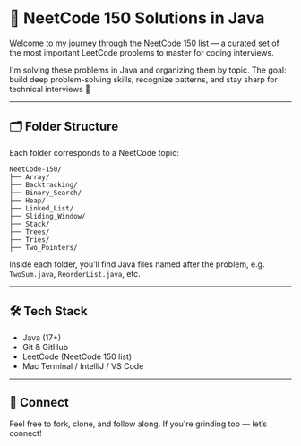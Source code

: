 # 🧠 NeetCode 150 Solutions in Java

Welcome to my journey through the [NeetCode 150](https://neetcode.io/practice) list — a curated set of the most important LeetCode problems to master for coding interviews.

I'm solving these problems in Java and organizing them by topic. The goal: build deep problem-solving skills, recognize patterns, and stay sharp for technical interviews 💪

---

## 🗂️ Folder Structure

Each folder corresponds to a NeetCode topic:

```
NeetCode-150/
├── Array/
├── Backtracking/
├── Binary_Search/
├── Heap/
├── Linked_List/
├── Sliding_Window/
├── Stack/
├── Trees/
├── Tries/
├── Two_Pointers/
```

Inside each folder, you’ll find Java files named after the problem, e.g. `TwoSum.java`, `ReorderList.java`, etc.

---

## 🛠 Tech Stack

- Java (17+)
- Git & GitHub
- LeetCode (NeetCode 150 list)
- Mac Terminal / IntelliJ / VS Code

---

## 🤝 Connect

Feel free to fork, clone, and follow along. If you're grinding too — let’s connect!
